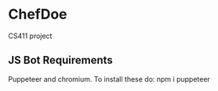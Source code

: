 # ChefDoe
CS411 project

## JS Bot Requirements
Puppeteer and chromium. To install these do: npm i puppeteer